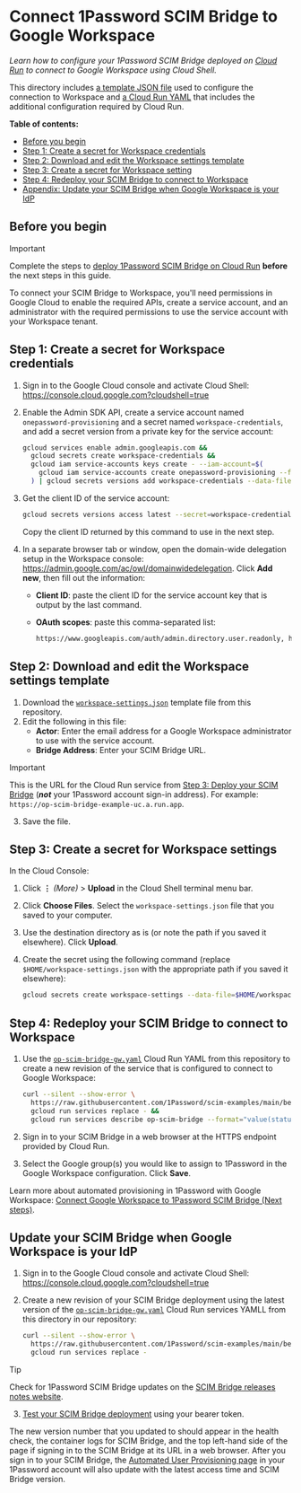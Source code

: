 # Connect 1Password SCIM Bridge to Google Workspace

_Learn how to configure your 1Password SCIM Bridge deployed on [Cloud Run](https://cloud.google.com/run/docs/overview/what-is-cloud-run) to connect to Google Workspace using Cloud Shell._

This directory includes [a template JSON file](./workspace-settings.json) used to configure the connection to Workspace and [a Cloud Run YAML](./op-scim-bridge-gw.yaml) that includes the additional configuration required by Cloud Run.

**Table of contents:**

- [Before you begin](#before-you-begin)
- [Step 1: Create a secret for Workspace credentials](#step-1-create-a-secret-for-workspace-credentials)
- [Step 2: Download and edit the Workspace settings template](#step-2-download-and-edit-the-workspace-settings-template)
- [Step 3: Create a secret for Workspace setting](#step-3-create-a-secret-for-workspace-settings)
- [Step 4: Redeploy your SCIM Bridge to connect to Workspace](#step-4-redeploy-your-scim-bridge-to-connect-to-workspace)
- [Appendix: Update your SCIM Bridge when Google Workspace is your IdP](#update-your-scim-bridge-when-google-workspace-is-your-idp)

## Before you begin

> [!IMPORTANT]
> Complete the steps to [deploy 1Password SCIM Bridge on Cloud Run](../README.md) **before** the next steps in this guide.

 To connect your SCIM Bridge to Workspace, you'll need permissions in Google Cloud to enable the required APIs, create a service account, and an administrator with the required permissions to use the service account with your Workspace tenant.

## Step 1: Create a secret for Workspace credentials

1. Sign in to the Google Cloud console and activate Cloud Shell: <https://console.cloud.google.com?cloudshell=true>
2. Enable the Admin SDK API, create a service account named `onepassword-provisioning` and a secret named `workspace-credentials`, and add a secret version from a private key for the service account:

    ```sh
    gcloud services enable admin.googleapis.com &&
      gcloud secrets create workspace-credentials &&
      gcloud iam service-accounts keys create - --iam-account=$(
        gcloud iam service-accounts create onepassword-provisioning --format='value(email)'
      ) | gcloud secrets versions add workspace-credentials --data-file=-
    ```

3. Get the client ID of the service account:

    ```sh
    gcloud secrets versions access latest --secret=workspace-credentials | jq '.client_id' --raw-output
    ```

    Copy the client ID returned by this command to use in the next step.
4. In a separate browser tab or window, open the domain-wide delegation setup in the Workspace console: <https://admin.google.com/ac/owl/domainwidedelegation>. Click **Add new**, then fill out the information:
    - **Client ID**: paste the client ID for the service account key that is output by the last command.
    - **OAuth scopes**: paste this comma-separated list:

      ```sh
      https://www.googleapis.com/auth/admin.directory.user.readonly, https://www.googleapis.com/auth/admin.directory.group.readonly, https://www.googleapis.com/auth/admin.directory.group.member.readonly, https://www.googleapis.com/auth/admin.reports.audit.readonly
      ```

## Step 2: Download and edit the Workspace settings template

1. Download the [`workspace-settings.json`](./google-workspace/workspace-settings.json) template file from this repository.
2. Edit the following in this file:
    - **Actor**: Enter the email address for a Google Workspace administrator to use with the service account.
    - **Bridge Address**: Enter your SCIM Bridge URL.
> [!IMPORTANT]
> This is the URL for the Cloud Run service from [Step 3: Deploy your SCIM Bridge](../README.md#step-3-deploy-your-scim-bridge)
> (_**not**_ your 1Password account sign-in address). For example: `https://op-scim-bridge-example-uc.a.run.app`.
3. Save the file.

## Step 3: Create a secret for Workspace settings

In the Cloud Console:

1. Click **⋮** _(More)_ > **Upload** in the Cloud Shell terminal menu bar.
2. Click **Choose Files**. Select the `workspace-settings.json` file that you saved to your computer.
3. Use the destination directory as is (or note the path if you saved it elsewhere). Click **Upload**.
4. Create the secret using the following command (replace `$HOME/workspace-settings.json` with the appropriate path if you saved it elsewhere):

    ```sh
    gcloud secrets create workspace-settings --data-file=$HOME/workspace-settings.json
    ```

## Step 4: Redeploy your SCIM Bridge to connect to Workspace

1. Use the [`op-scim-bridge-gw.yaml`](./google-workspace/op-scim-bridge-gw.yaml) Cloud Run YAML from this repository to create a new revision of the service that is configured to connect to Google Workspace:

    ```sh
    curl --silent --show-error \
      https://raw.githubusercontent.com/1Password/scim-examples/main/beta/google-cloud-run/google-workspace/op-scim-bridge-gw.yaml |
      gcloud run services replace - &&
      gcloud run services describe op-scim-bridge --format="value(status.url)"
    ```

2. Sign in to your SCIM Bridge in a web browser at the HTTPS endpoint provided by Cloud Run.
3. Select the Google group(s) you would like to assign to 1Password in the Google Workspace configuration. Click **Save**.

Learn more about automated provisioning in 1Password with Google Workspace: [Connect Google Workspace to 1Password SCIM Bridge (Next steps)](https://support.1password.com/scim-google-workspace/#next-steps).

## Update your SCIM Bridge when Google Workspace is your IdP

1. Sign in to the Google Cloud console and activate Cloud Shell: <https://console.cloud.google.com?cloudshell=true>

2. Create a new revision of your SCIM Bridge deployment using the latest version of the [`op-scim-bridge-gw.yaml`](./op-scim-bridge-gw.yaml) Cloud Run services YAMLL from this directory in our repository:

    ```sh
    curl --silent --show-error \
      https://raw.githubusercontent.com/1Password/scim-examples/main/beta/google-cloud-run/google-workspace/op-scim-bridge-gw.yaml |
      gcloud run services replace -
    ```

> [!TIP]
> Check for 1Password SCIM Bridge updates on the [SCIM Bridge releases notes website](https://releases.1password.com/provisioning/scim-bridge/).
3. [Test your SCIM Bridge deployment](../README.md#step-4-test-your-scim-bridge) using your bearer token.

The new version number that you updated to should appear in the health check, the container logs for SCIM Bridge, and the top left-hand side of the page if signing in to the SCIM Bridge at its URL in a web browser. After you sign in to your SCIM Bridge, the [Automated User Provisioning page](https://start.1password.com/integrations/provisioning/) in your 1Password account will also update with the latest access time and SCIM Bridge version.
